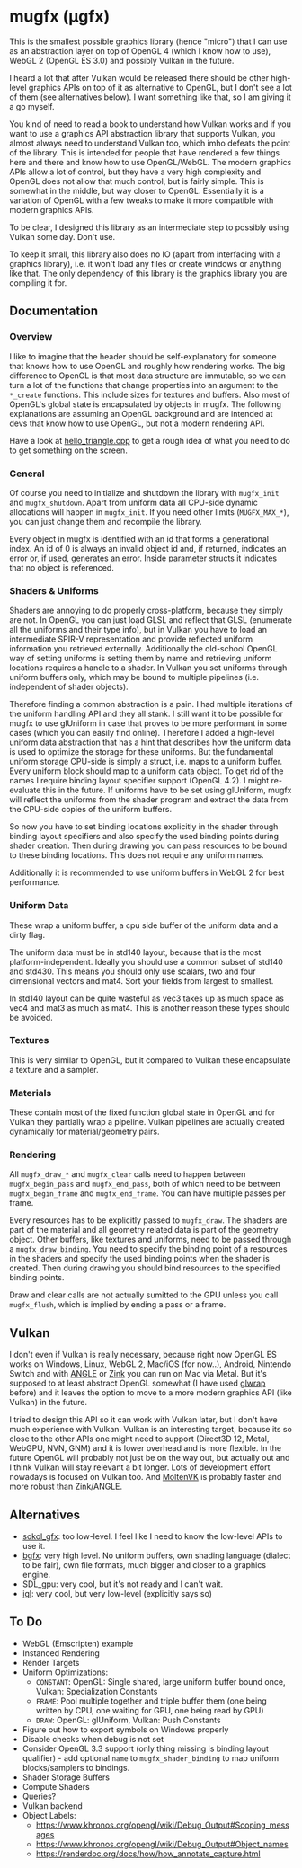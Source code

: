# mugfx (µgfx)

This is the smallest possible graphics library (hence "micro") that I can use as an abstraction layer on top of OpenGL 4 (which I know how to use), WebGL 2 (OpenGL ES 3.0) and possibly Vulkan in the future.

I heard a lot that after Vulkan would be released there should be other high-level graphics APIs on top of it as alternative to OpenGL, but I don't see a lot of them (see alternatives below). I want something like that, so I am giving it a go myself.

You kind of need to read a book to understand how Vulkan works and if you want to use a graphics API abstraction library that supports Vulkan, you almost always need to understand Vulkan too, which imho defeats the point of the library. This is intended for people that have rendered a few things here and there and know how to use OpenGL/WebGL. The modern graphics APIs allow a lot of control, but they have a very high complexity and OpenGL does not allow that much control, but is fairly simple. This is somewhat in the middle, but way closer to OpenGL. Essentially it is a variation of OpenGL with a few tweaks to make it more compatible with modern graphics APIs.

To be clear, I designed this library as an intermediate step to possibly using Vulkan some day. Don't use.

To keep it small, this library also does no IO (apart from interfacing with a graphics library), i.e. it won't load any files or create windows or anything like that. The only dependency of this library is the graphics library you are compiling it for.

## Documentation

### Overview

I like to imagine that the header should be self-explanatory for someone that knows how to use OpenGL and roughly how rendering works. The big difference to OpenGL is that most data structure are immutable, so we can turn a lot of the functions that change properties into an argument to the `*_create` functions. This include sizes for textures and buffers. Also most of OpenGL's global state is encapsulated by objects in mugfx. The following explanations are assuming an OpenGL background and are intended at devs that know how to use OpenGL, but not a modern rendering API.

Have a look at [hello_triangle.cpp](examples/hello_triangle.cpp) to get a rough idea of what you need to do to get something on the screen.

### General

Of course you need to initialize and shutdown the library with `mugfx_init` and `mugfx_shutdown`. Apart from uniform data all CPU-side dynamic allocations will happen in `mugfx_init`. If you need other limits (`MUGFX_MAX_*`), you can just change them and recompile the library.

Every object in mugfx is identified with an id that forms a generational index. An id of 0 is always an invalid object id and, if returned, indicates an error or, if used, generates an error. Inside parameter structs it indicates that no object is referenced.

### Shaders & Uniforms

Shaders are annoying to do properly cross-platform, because they simply are not. In OpenGL you can just load GLSL and reflect that GLSL (enumerate all the uniforms and their type info), but in Vulkan you have to load an intermediate SPIR-V representation and provide reflected uniform information you retrieved externally. Additionally the old-school OpenGL way of setting uniforms is setting them by name and retrieving uniform locations requires a handle to a shader. In Vulkan you set uniforms through uniform buffers only, which may be bound to multiple pipelines (i.e. independent of shader objects).

Therefore finding a common abstraction is a pain. I had multiple iterations of the uniform handling API and they all stank. I still want it to be possible for mugfx to use glUniform in case that proves to be more performant in some cases (which you can easily find online). Therefore I added a high-level uniform data abstraction that has a hint that describes how the uniform data is used to optimize the storage for these uniforms. But the fundamental uniform storage CPU-side is simply a struct, i.e. maps to a uniform buffer. Every uniform block should map to a uniform data object. To get rid of the names I require binding layout specifier support (OpenGL 4.2). I might re-evaluate this in the future. If uniforms have to be set using glUniform, mugfx will reflect the uniforms from the shader program and extract the data from the CPU-side copies of the uniform buffers.

So now you have to set binding locations explicitly in the shader through binding layout specifiers and also specify the used binding points during shader creation. Then during drawing you can pass resources to be bound to these binding locations. This does not require any uniform names.

Additionally it is recommended to use uniform buffers in WebGL 2 for best performance.

### Uniform Data

These wrap a uniform buffer, a cpu side buffer of the uniform data and a dirty flag.

The uniform data must be in std140 layout, because that is the most platform-independent. Ideally you should use a common subset of std140 and std430. This means you should only use scalars, two and four dimensional vectors and mat4. Sort your fields from largest to smallest.

In std140 layout can be quite wasteful as vec3 takes up as much space as vec4 and mat3 as much as mat4. This is another reason these types should be avoided.

### Textures

This is very similar to OpenGL, but it compared to Vulkan these encapsulate a texture and a sampler.

### Materials

These contain most of the fixed function global state in OpenGL and for Vulkan they partially wrap a pipeline. Vulkan pipelines are actually created dynamically for material/geometry pairs.

### Rendering

All `mugfx_draw_*` and `mugfx_clear` calls need to happen between `mugfx_begin_pass` and `mugfx_end_pass`, both of which need to be between `mugfx_begin_frame` and `mugfx_end_frame`. You can have multiple passes per frame.

Every resources has to be explicitly passed to `mugfx_draw`. The shaders are part of the material and all geometry related data is part of the geometry object. Other buffers, like textures and uniforms, need to be passed through a `mugfx_draw_binding`. You need to specify the binding point of a resources in the shaders and specify the used binding points when the shader is created. Then during drawing you should bind resources to the specified binding points.

Draw and clear calls are not actually sumitted to the GPU unless you call `mugfx_flush`, which is implied by ending a pass or a frame.

## Vulkan

I don't even if Vulkan is really necessary, because right now OpenGL ES works on Windows, Linux, WebGL 2, Mac/iOS (for now..), Android, Nintendo Switch and with [ANGLE](https://github.com/google/angle) or [Zink](https://docs.mesa3d.org/drivers/zink.html) you can run on Mac via Metal. But it's supposed to at least abstract OpenGL somewhat (I have used [glwrap](https://github.com/pfirsich/glwrap/) before) and it leaves the option to move to a more modern graphics API (like Vulkan) in the future.

I tried to design this API so it can work with Vulkan later, but I don't have much experience with Vulkan.
Vulkan is an interesting target, because its so close to the other APIs one might need to support (Direct3D 12, Metal, WebGPU, NVN, GNM) and it is lower overhead and is more flexible. In the future OpenGL will probably not just be on the way out, but actually out and I think Vulkan will stay relevant a bit longer. Lots of development effort nowadays is focused on Vulkan too. And [MoltenVK](https://github.com/KhronosGroup/MoltenVK) is probably faster and more robust than Zink/ANGLE.

## Alternatives

* [sokol_gfx](https://github.com/floooh/sokol/blob/master/sokol_gfx.h): too low-level. I feel like I need to know the low-level APIs to use it.
* [bgfx](https://github.com/bkaradzic/bgfx): very high level. No uniform buffers, own shading language (dialect to be fair), own file formats, much bigger and closer to a graphics engine.
* SDL_gpu: very cool, but it's not ready and I can't wait.
* [igl](https://github.com/facebook/igl): very cool, but very low-level (explicitly says so)

## To Do

* WebGL (Emscripten) example
* Instanced Rendering
* Render Targets
* Uniform Optimizations:
  - `CONSTANT`: OpenGL: Single shared, large uniform buffer bound once, Vulkan: Specialization Constants
  - `FRAME`: Pool multiple together and triple buffer them (one being written by CPU, one waiting for GPU, one being read by GPU)
  - `DRAW`: OpenGL: glUniform, Vulkan: Push Constants
* Figure out how to export symbols on Windows properly
* Disable checks when debug is not set
* Consider OpenGL 3.3 support (only thing missing is binding layout qualifier) - add optional `name` to `mugfx_shader_binding` to map uniform blocks/samplers to bindings.
* Shader Storage Buffers
* Compute Shaders
* Queries?
* Vulkan backend
* Object Labels:
    - https://www.khronos.org/opengl/wiki/Debug_Output#Scoping_messages
    - https://www.khronos.org/opengl/wiki/Debug_Output#Object_names
    - https://renderdoc.org/docs/how/how_annotate_capture.html
